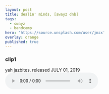 ```yaml
---
layout: post
title: dealin' minds, [swayz dnb]
tags:
  - swayz
  - bandcamp
hero: 'https://source.unsplash.com/user/jmzx'
overlay: orange
published: true
---
```

<article>
	<div class="cont">
		<h3>clip1</h3>
    yah jazbites. released
		<time> JULY 01, 2019</time>
	</div>
	<audio class="audio" controls="controls">
		<source type="audio/mpeg" src="https://www.jmzx.uk/uploads/audio/03_Dealin_Minds_(Swayz_Dnb_Cut).m4a?_=1">
	</audio>
</article>
